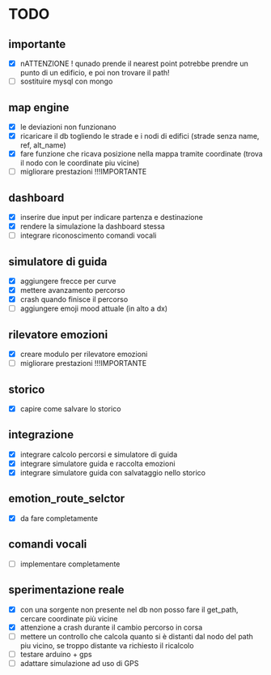 # TODO

## importante
* [x] nATTENZIONE !   qunado prende il nearest point potrebbe prendre un punto di un edificio, e poi non trovare il path!
* [ ] sostituire mysql con mongo

## map engine
* [x] le deviazioni non funzionano
* [x] ricaricare il db togliendo le strade e i nodi di edifici (strade senza name, ref, alt_name)
* [x] fare funzione che ricava posizione nella mappa tramite coordinate (trova il nodo con le coordinate piu vicine)
* [ ] migliorare prestazioni !!!IMPORTANTE

## dashboard
* [x] inserire due input per indicare partenza e destinazione
* [x] rendere la simulazione la dashboard stessa
* [ ] integrare riconoscimento comandi vocali

## simulatore di guida
* [x] aggiungere frecce per curve
* [x] mettere avanzamento percorso
* [x] crash quando finisce il percorso
* [ ] aggiungere emoji mood attuale (in alto a dx)

## rilevatore emozioni
* [x] creare modulo per rilevatore emozioni
* [ ] migliorare prestazioni !!!IMPORTANTE

## storico
* [x] capire come salvare lo storico

## integrazione
* [x] integrare calcolo percorsi e simulatore di guida
* [x] integrare simulatore guida e raccolta emozioni
* [x] integrare simulatore guida con salvataggio nello storico

## emotion_route_selctor
* [x] da fare completamente

## comandi vocali
* [ ] implementare completamente

## sperimentazione reale
* [x] con una sorgente non presente nel db non posso fare il get_path, cercare coordinate più vicine
* [x] attenzione a crash durante il cambio percorso in corsa
* [ ] mettere un controllo che calcola quanto si è distanti dal nodo del path piu vicino, se troppo distante va richiesto il ricalcolo 
* [ ] testare arduino + gps
* [ ] adattare simulazione ad uso di GPS
